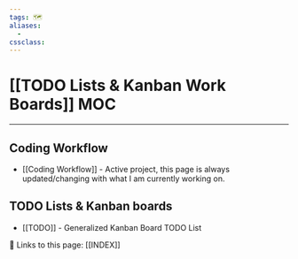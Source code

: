 ```yaml
---
tags: 🗺️
aliases:
  - 
cssclass:
---
```


# [[TODO Lists & Kanban Work Boards]] MOC

---

## Coding Workflow

- [[Coding Workflow]] - Active project, this page is always updated/changing with what I am currently working on.

## TODO Lists & Kanban boards

- [[TODO]] - Generalized Kanban Board TODO List


🔗 Links to this page:
[[INDEX]]

